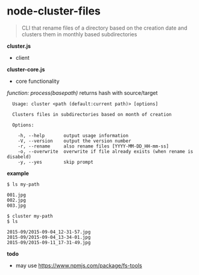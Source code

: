 node-cluster-files
======================

> CLI that rename files of a directory based on the creation date and clusters them in monthly based subdirectories

__cluster.js__
- client

__cluster-core.js__
- core functionality

_function: process(basepath)_
returns hash with source/target

```
  Usage: cluster <path (default:current path)> [options]

  Clusters files in subdirectories based on month of creation

  Options:

    -h, --help       output usage information
    -V, --version    output the version number
    -r, --rename     also rename files [YYYY-MM-DD_HH-mm-ss]
    -o, --overwrite  overwrite if file already exists (when rename is disabeld)
    -y, --yes        skip prompt
```


__example__
```
$ ls my-path

001.jpg
002.jpg
003.jpg

$ cluster my-path
$ ls

2015-09/2015-09-04_12-31-57.jpg
2015-09/2015-09-04_13-34-01.jpg
2015-09/2015-09-11_17-31-49.jpg
```


__todo__
- may use https://www.npmjs.com/package/fs-tools
